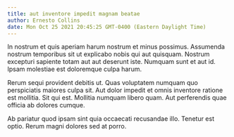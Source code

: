 ```yaml
---
title: aut inventore impedit magnam beatae
author: Ernesto Collins
date: Mon Oct 25 2021 20:45:25 GMT-0400 (Eastern Daylight Time)
---
```

In nostrum et quis aperiam harum nostrum et minus possimus. Assumenda nostrum temporibus sit ut explicabo nobis qui aut quisquam. Nostrum excepturi sapiente totam aut aut deserunt iste. Numquam sunt et aut id. Ipsam molestiae est doloremque culpa harum.

 Rerum sequi provident debitis ut. Quas voluptatem numquam quo perspiciatis maiores culpa sit. Aut dolor impedit et omnis inventore ratione est mollitia. Sit qui est. Mollitia numquam libero quam. Aut perferendis quae officia ab dolores cumque.

 Ab pariatur quod ipsam sint quia occaecati recusandae illo. Tenetur est optio. Rerum magni dolores sed at porro.